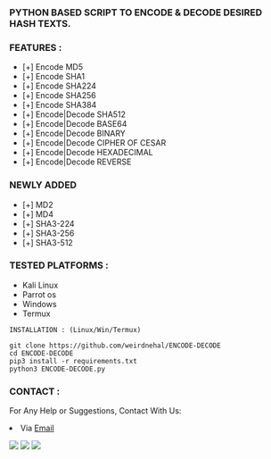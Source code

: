 

### PYTHON BASED SCRIPT TO ENCODE & DECODE DESIRED HASH TEXTS.
### FEATURES :

* [+] Encode MD5
* [+] Encode SHA1
* [+] Encode SHA224
* [+] Encode SHA256
* [+] Encode SHA384
* [+] Encode|Decode SHA512
* [+] Encode|Decode BASE64
* [+] Encode|Decode BINARY
* [+] Encode|Decode CIPHER OF CESAR
* [+] Encode|Decode HEXADECIMAL
* [+] Encode|Decode REVERSE

### NEWLY ADDED

* [+] MD2
* [+] MD4
* [+] SHA3-224
* [+] SHA3-256
* [+] SHA3-512



### TESTED PLATFORMS :

* Kali Linux
* Parrot os 
* Windows
* Termux

  
```
INSTALLATION : (Linux/Win/Termux)

git clone https://github.com/weirdnehal/ENCODE-DECODE
cd ENCODE-DECODE
pip3 install -r requirements.txt
python3 ENCODE-DECODE.py

```

### CONTACT :
For Any Help or Suggestions, Contact With Us:
<li> Via <a href="mailto: misterweird10@gmail.com">Email</a>
  
  
  <p align="left">
  <a href="https://github.com/weirdnehal" target="_blank"><img src="https://img.shields.io/badge/Github-weirdnehal-green?style=for-the-badge&logo=github"></a>
  <a href="https://www.instagram.com/nehalahmed.10" target="_blank"><img src="https://img.shields.io/badge/IG-%40Nehal Ahmed-red?style=for-the-badge&logo=instagram"></a>
  <a href="https://m.me/nehal.ahmed6" target="_blank"><img src="https://img.shields.io/badge/Chat-Messenger-blue?style=for-the-badge&logo=messenger"></a>
</p>

